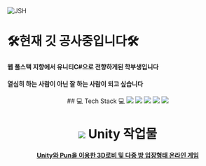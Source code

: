 ![JSH](https://capsule-render.vercel.app/api?type=waving&color=auto&height=150&section=header&text=Developer%20JSH&fontSize=45)

# 🛠현재 깃 공사중입니다🛠


#### 웹 풀스택 지향에서 유니티C#으로 전향하게된 학부생입니다

#### 열심히 하는 사람이 아닌 잘 하는 사람이 되고 싶습니다

<div align=center>
## 💻 Tech Stack 💻
<img src="https://img.shields.io/badge/UNITY-FFFFFF?style=flat&logo=unity&logoColor=black"/>
<img src="https://img.shields.io/badge/C#-FFFFFF?style=flat&logo=csharp&logoColor=#239120"/>
<img src="https://img.shields.io/badge/UNITY-FFFFFF?style=flat&logo=unity&logoColor=black"/>
<img src="https://img.shields.io/badge/UNITY-FFFFFF?style=flat&logo=unity&logoColor=black"/>
<img src="https://img.shields.io/badge/UNITY-FFFFFF?style=flat&logo=unity&logoColor=black"/>


</center>

# <img src="https://img.shields.io/badge/UNITY-FFFFFF?style=flat&logo=unity&logoColor=black"/> Unity 작업물
#### [Unity와 Pun을 이용한 3D로비 및 다중 방 입장형태 온라인 게임](https://github.com/jsh991226/ProjectHIM) 

